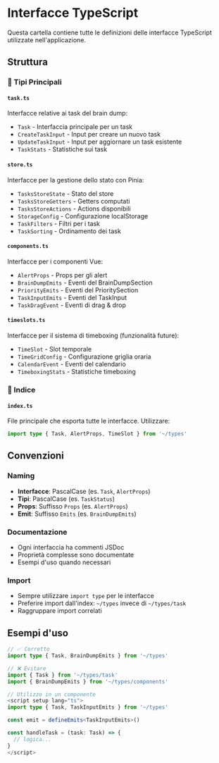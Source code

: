 # Interfacce TypeScript

Questa cartella contiene tutte le definizioni delle interfacce TypeScript utilizzate nell'applicazione.

## Struttura

### 📁 Tipi Principali

#### `task.ts`
Interfacce relative ai task del brain dump:
- `Task` - Interfaccia principale per un task
- `CreateTaskInput` - Input per creare un nuovo task
- `UpdateTaskInput` - Input per aggiornare un task esistente
- `TaskStats` - Statistiche sui task

#### `store.ts`
Interfacce per la gestione dello stato con Pinia:
- `TasksStoreState` - Stato del store
- `TasksStoreGetters` - Getters computati
- `TasksStoreActions` - Actions disponibili
- `StorageConfig` - Configurazione localStorage
- `TaskFilters` - Filtri per i task
- `TaskSorting` - Ordinamento dei task

#### `components.ts`
Interfacce per i componenti Vue:
- `AlertProps` - Props per gli alert
- `BrainDumpEmits` - Eventi del BrainDumpSection
- `PriorityEmits` - Eventi del PrioritySection
- `TaskInputEmits` - Eventi del TaskInput
- `TaskDragEvent` - Eventi di drag & drop

#### `timeslots.ts`
Interfacce per il sistema di timeboxing (funzionalità future):
- `TimeSlot` - Slot temporale
- `TimeGridConfig` - Configurazione griglia oraria
- `CalendarEvent` - Eventi del calendario
- `TimeboxingStats` - Statistiche timeboxing

### 📁 Indice

#### `index.ts`
File principale che esporta tutte le interfacce. Utilizzare:

```typescript
import type { Task, AlertProps, TimeSlot } from '~/types'
```

## Convenzioni

### Naming
- **Interfacce**: PascalCase (es. `Task`, `AlertProps`)
- **Tipi**: PascalCase (es. `TaskStatus`)
- **Props**: Suffisso `Props` (es. `AlertProps`)
- **Emit**: Suffisso `Emits` (es. `BrainDumpEmits`)

### Documentazione
- Ogni interfaccia ha commenti JSDoc
- Proprietà complesse sono documentate
- Esempi d'uso quando necessari

### Import
- Sempre utilizzare `import type` per le interfacce
- Preferire import dall'index: `~/types` invece di `~/types/task`
- Raggruppare import correlati

## Esempi d'uso

```typescript
// ✅ Corretto
import type { Task, BrainDumpEmits } from '~/types'

// ❌ Evitare
import { Task } from '~/types/task'
import { BrainDumpEmits } from '~/types/components'
```

```typescript
// Utilizzo in un componente
<script setup lang="ts">
import type { Task, TaskInputEmits } from '~/types'

const emit = defineEmits<TaskInputEmits>()

const handleTask = (task: Task) => {
  // logica...
}
</script>
```
